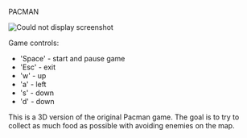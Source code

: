 PACMAN

![Could not display screenshot](https://github.com/MATF-RG16/RG16-075-pacman/blob/master/Screenshots/ss9.png?raw=true)


Game controls:
- 'Space' - start and pause game
- 'Esc' - exit
- 'w' - up
- 'a' - left
- 's' - down
- 'd' - down

This is a 3D version of the original Pacman game. The goal is to try to collect as much food as possible with avoiding enemies on the map.

